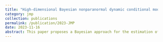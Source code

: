 ```yaml
---
title: "High-dimensional Bayesian nonparanormal dynamic conditional model with multivariate volatility applications"
category: jmp
collection: publications
permalink: /publication/2023-JMP
date: 2023-11-16
abstract: This paper proposes a Bayesian approach for the estimation of large conditional precision matrices instead of inverting conditional covariance matrices estimated, using, for example, the dynamic conditional correlations (DCC) approach. By adopting a Wishart distribution and horseshoe priors within a DCC–GARCH(1,1) model, our method imposes sparsity and circumvents the inversion of conditional covariance matrices. We also employ a nonparanormal method with rank transformation to allow for conditional dependence without estimating transformation functions to achieve Gaussianity. Monte Carlo simulations show that our approach is effective at estimating the conditional precision matrix, particularly when the number of variables (N) exceeds the number of observations (T). We investigate the utility of our proposed approach with two real-world applications. First, to study conditional partial correlations among international stock price indices. Second, to test for $\boldsymbol{\alpha}$ in the context of CAPM and Fama-French 5 factor models with a conditional precision matrix-based Wald-type test. The results indicate stable conditional partial correlations through market disruptions. When there are market disruptions, blue chip stocks chosen from S&P 500 daily returns provide statistically significant evidence against the CAPM and Fama-French five models. 
---
```

